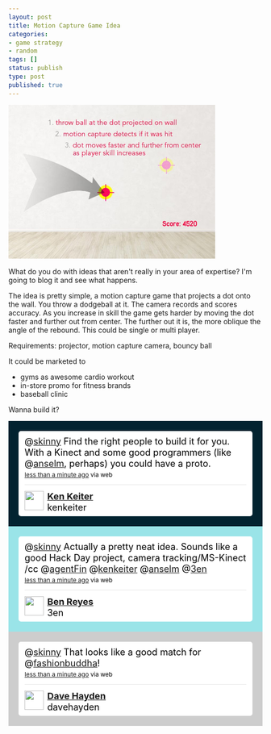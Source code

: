 ```yaml
---
layout: post
title: Motion Capture Game Idea
categories:
- game strategy
- random
tags: []
status: publish
type: post
published: true
---
```

<a rel="lightbox" href="/img/motion-capture-game1.jpg"><img src="/img/motion-capture-game1.jpg" alt="motion-capture-game1" title="motion-capture-game1" width="410" height="305" class="alignnone size-medium wp-image-230" /></a>


What do you do with ideas that aren't really in your area of expertise? I'm going to blog it and see what happens.

The idea is pretty simple, a motion capture game that projects a dot onto the wall. You throw a dodgeball at it. The camera records and scores accuracy. As you increase in skill the game gets harder by moving the dot faster and further out from center. The further out it is, the more oblique the angle of the rebound. This could be single or multi player.

Requirements: projector, motion capture camera, bouncy ball

It could be marketed to
+ gyms as awesome cardio workout
+ in-store promo for fitness brands
+ baseball clinic

Wanna build it?

<!-- http://twitter.com/#!/kenkeiter/status/19449783571718144 --> <style type='text/css'>.bbpBox19449783571718144 {background:url(http://a2.twimg.com/a/1292975674/images/themes/theme15/bg.png) #022330;padding:20px;} p.bbpTweet{background:#fff;padding:10px 12px 10px 12px;margin:0;min-height:48px;color:#000;font-size:18px !important;line-height:22px;-moz-border-radius:5px;-webkit-border-radius:5px} p.bbpTweet span.metadata{display:block;width:100%;clear:both;margin-top:8px;padding-top:12px;height:40px;border-top:1px solid #fff;border-top:1px solid #e6e6e6} p.bbpTweet span.metadata span.author{line-height:19px} p.bbpTweet span.metadata span.author img{float:left;margin:0 7px 0 0px;width:38px;height:38px} p.bbpTweet a:hover{text-decoration:underline}p.bbpTweet span.timestamp{font-size:12px;display:block}</style> <div class='bbpBox19449783571718144'><p class='bbpTweet'>@<a class="tweet-url username" href="http://twitter.com/skinny" rel="nofollow">skinny</a> Find the right people to build it for you. With a Kinect and some good programmers (like @<a class="tweet-url username" href="http://twitter.com/anselm" rel="nofollow">anselm</a>, perhaps) you could have a proto.<span class='timestamp'><a title='Mon Dec 27 17:49:24 +0000 2010' href='http://twitter.com/#!/kenkeiter/status/19449783571718144'>less than a minute ago</a> via web</span><span class='metadata'><span class='author'><a href='http://twitter.com/kenkeiter'><img src='http://a3.twimg.com/profile_images/102762723/IMG_1007_normal.jpg' /></a><strong><a href='http://twitter.com/kenkeiter'>Ken Keiter</a></strong><br/>kenkeiter</span></span></p></div> <!-- end of tweet -->

<!-- http://twitter.com/3en/statuses/19488816238694400 --> <style type='text/css'>.bbpBox19488816238694400 {background:url(http://a3.twimg.com/profile_background_images/70070006/TwitterRoom2.jpg) #9ae4e8;padding:20px;} p.bbpTweet{background:#fff;padding:10px 12px 10px 12px;margin:0;min-height:48px;color:#000;font-size:18px !important;line-height:22px;-moz-border-radius:5px;-webkit-border-radius:5px} p.bbpTweet span.metadata{display:block;width:100%;clear:both;margin-top:8px;padding-top:12px;height:40px;border-top:1px solid #fff;border-top:1px solid #e6e6e6} p.bbpTweet span.metadata span.author{line-height:19px} p.bbpTweet span.metadata span.author img{float:left;margin:0 7px 0 0px;width:38px;height:38px} p.bbpTweet a:hover{text-decoration:underline}p.bbpTweet span.timestamp{font-size:12px;display:block}</style> <div class='bbpBox19488816238694400'><p class='bbpTweet'>@<a class="tweet-url username" href="http://twitter.com/skinny" rel="nofollow">skinny</a> Actually a pretty neat idea. Sounds like a good Hack Day project, camera tracking/MS-Kinect /cc @<a class="tweet-url username" href="http://twitter.com/agentFin" rel="nofollow">agentFin</a> @<a class="tweet-url username" href="http://twitter.com/kenkeiter" rel="nofollow">kenkeiter</a> @<a class="tweet-url username" href="http://twitter.com/anselm" rel="nofollow">anselm</a> @<a class="tweet-url username" href="http://twitter.com/3en" rel="nofollow">3en</a><span class='timestamp'><a title='Mon Dec 27 20:24:30 +0000 2010' href='http://twitter.com/3en/statuses/19488816238694400'>less than a minute ago</a> via web</span><span class='metadata'><span class='author'><a href='http://twitter.com/3en'><img src='http://a3.twimg.com/profile_images/544179315/HiMyNameIsBen2009Twitter2_normal.jpg' /></a><strong><a href='http://twitter.com/3en'>Ben Reyes</a></strong><br/>3en</span></span></p></div> <!-- end of tweet -->

<!-- http://twitter.com/davehayden/statuses/19501289201213441 --> <style type='text/css'>.bbpBox19501289201213440 {background:url(http://a3.twimg.com/a/1292975674/images/themes/theme1/bg.png) #CDCDCD;padding:20px;} p.bbpTweet{background:#fff;padding:10px 12px 10px 12px;margin:0;min-height:48px;color:#000;font-size:18px !important;line-height:22px;-moz-border-radius:5px;-webkit-border-radius:5px} p.bbpTweet span.metadata{display:block;width:100%;clear:both;margin-top:8px;padding-top:12px;height:40px;border-top:1px solid #fff;border-top:1px solid #e6e6e6} p.bbpTweet span.metadata span.author{line-height:19px} p.bbpTweet span.metadata span.author img{float:left;margin:0 7px 0 0px;width:38px;height:38px} p.bbpTweet a:hover{text-decoration:underline}p.bbpTweet span.timestamp{font-size:12px;display:block}</style> <div class='bbpBox19501289201213440'><p class='bbpTweet'>@<a class="tweet-url username" href="http://twitter.com/skinny" rel="nofollow">skinny</a> That looks like a good match for @<a class="tweet-url username" href="http://twitter.com/fashionbuddha" rel="nofollow">fashionbuddha</a>!<span class='timestamp'><a title='Mon Dec 27 21:14:04 +0000 2010' href='http://twitter.com/davehayden/statuses/19501289201213441'>less than a minute ago</a> via web</span><span class='metadata'><span class='author'><a href='http://twitter.com/davehayden'><img src='http://a0.twimg.com/profile_images/1164553415/head_normal.jpg' /></a><strong><a href='http://twitter.com/davehayden'>Dave Hayden</a></strong><br/>davehayden</span></span></p></div> <!-- end of tweet -->
